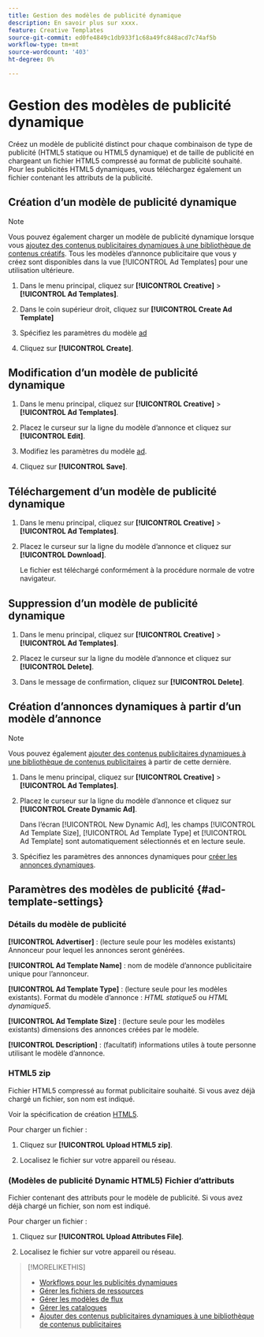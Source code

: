 ```yaml
---
title: Gestion des modèles de publicité dynamique
description: En savoir plus sur xxxx.
feature: Creative Templates
source-git-commit: ed0fe4849c1db933f1c68a49fc848acd7c74af5b
workflow-type: tm+mt
source-wordcount: '403'
ht-degree: 0%

---
```


# Gestion des modèles de publicité dynamique

Créez un modèle de publicité distinct pour chaque combinaison de type de publicité (HTML5 statique ou HTML5 dynamique) et de taille de publicité en chargeant un fichier HTML5 compressé au format de publicité souhaité. Pour les publicités HTML5 dynamiques, vous téléchargez également un fichier contenant les attributs de la publicité<!-- more clarification? -->.

<!-- add this where/how?: You can use the same feed template for multiple ad templates. -->

<!-- EXPLAIN MORE:  Is this like repropagating a feed file through a template, or can you just change some things? Is generating an ad template a one-time thing, using the existing feed file, but you might later update the file and re-propagation doesn't happen automatically? Clarify the use cases for each.-->

## Création d’un modèle de publicité dynamique

>[!NOTE]
>
>Vous pouvez également charger un modèle de publicité dynamique lorsque vous [ajoutez des contenus publicitaires dynamiques à une bibliothèque de contenus créatifs](/help/creative/creative-libraries/creative-add-dynamic.md). Tous les modèles d’annonce publicitaire que vous y créez sont disponibles dans la vue [!UICONTROL Ad Templates] pour une utilisation ultérieure.

1. Dans le menu principal, cliquez sur **[!UICONTROL Creative]** > **[!UICONTROL Ad Templates]**.

1. Dans le coin supérieur droit, cliquez sur **[!UICONTROL Create Ad Template]**

1. Spécifiez les paramètres du modèle [ad](#ad-template-settings)

1. Cliquez sur **[!UICONTROL Create]**.

## Modification d’un modèle de publicité dynamique

1. Dans le menu principal, cliquez sur **[!UICONTROL Creative]** > **[!UICONTROL Ad Templates]**.

1. Placez le curseur sur la ligne du modèle d’annonce et cliquez sur **[!UICONTROL Edit]**.

1. Modifiez les paramètres du modèle [ad](#ad-template-settings).

1. Cliquez sur **[!UICONTROL Save]**.

## Téléchargement d’un modèle de publicité dynamique

<!-- Explain more about what this contains and the format:  Downloaded ad templates are compressed (zipped) files that include XXX as TDF files and the uploaded HTML5 (and attributes?) data. You can open the TDF file in a text editor. -->

1. Dans le menu principal, cliquez sur **[!UICONTROL Creative]** > **[!UICONTROL Ad Templates]**.

1. Placez le curseur sur la ligne du modèle d’annonce et cliquez sur **[!UICONTROL Download]**.

   Le fichier est téléchargé conformément à la procédure normale de votre navigateur.

## Suppression d’un modèle de publicité dynamique

1. Dans le menu principal, cliquez sur **[!UICONTROL Creative]** > **[!UICONTROL Ad Templates]**.

1. Placez le curseur sur la ligne du modèle d’annonce et cliquez sur **[!UICONTROL Delete]**.

1. Dans le message de confirmation, cliquez sur **[!UICONTROL Delete]**.<!-- Confirm -->

## Création d’annonces dynamiques à partir d’un modèle d’annonce

>[!NOTE]
>
>Vous pouvez également [ajouter des contenus publicitaires dynamiques à une bibliothèque de contenus publicitaires](/help/creative/creative-libraries/creative-add-dynamic.md) à partir de cette dernière.

1. Dans le menu principal, cliquez sur **[!UICONTROL Creative]** > **[!UICONTROL Ad Templates]**.

1. Placez le curseur sur la ligne du modèle d’annonce et cliquez sur **[!UICONTROL Create Dynamic Ad]**.

   Dans l’écran [!UICONTROL New Dynamic Ad], les champs [!UICONTROL Ad Template Size], [!UICONTROL Ad Template Type] et [!UICONTROL Ad Template] sont automatiquement sélectionnés et en lecture seule.

1. Spécifiez les paramètres des annonces dynamiques pour [créer les annonces dynamiques](/help/creative/creative-libraries/creative-add-dynamic.md).

## Paramètres des modèles de publicité {#ad-template-settings}

### Détails du modèle de publicité

**[!UICONTROL Advertiser]** : (lecture seule pour les modèles existants) Annonceur pour lequel les annonces seront générées.

**[!UICONTROL Ad Template Name]** : nom de modèle d’annonce publicitaire unique pour l’annonceur.

**[!UICONTROL Ad Template Type]** : (lecture seule pour les modèles existants). Format du modèle d’annonce : *HTML statique5* ou *HTML dynamique5*.

**[!UICONTROL Ad Template Size]** : (lecture seule pour les modèles existants) dimensions des annonces créées par le modèle.

**[!UICONTROL Description]** : (facultatif) informations utiles à toute personne utilisant le modèle d’annonce.

<!-- I don't see this on 9/24:

### (Static HTML5 ad templates) Click Tags

**\[Click Tag Parameter\]**: The click tag parameters to allow click-tracking redirects from ads created using the ad template. To add a parameter, click **[!UICONTROL + Add More]** and enter an additional parameter. You can include up to five parameters.

-->

### HTML5 zip

Fichier HTML5 compressé au format publicitaire souhaité. Si vous avez déjà chargé un fichier, son nom est indiqué.

Voir la spécification de création [HTML5](/help/creative/creative-libraries/html5-creative-specification.md).

Pour charger un fichier :

1. Cliquez sur **[!UICONTROL Upload HTML5 zip]**.

1. Localisez le fichier sur votre appareil ou réseau.

### (Modèles de publicité Dynamic HTML5) Fichier d’attributs

<!-- EXPLAIN -->Fichier contenant des attributs pour le modèle de publicité. Si vous avez déjà chargé un fichier, son nom est indiqué.

<!-- Add specs for this file type -->

Pour charger un fichier :

1. Cliquez sur **[!UICONTROL Upload Attributes File]**.

1. Localisez le fichier sur votre appareil ou réseau.

>[!MORELIKETHIS]
>
>* [Workflows pour les publicités dynamiques](/help/creative/introduction/workflow-dynamic-ads.md)
>* [Gérer les fichiers de ressources](/help/creative/feeds/asset-manage.md)
>* [Gérer les modèles de flux](/help/creative/feeds/feed-template-manage.md)
>* [Gérer les catalogues](/help/creative/feeds/catalog-manage.md)
>* [Ajouter des contenus publicitaires dynamiques à une bibliothèque de contenus publicitaires](/help/creative/creative-libraries/creative-add-dynamic.md)

